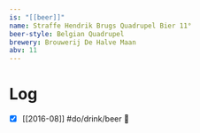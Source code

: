 ```yaml
---
is: "[[beer]]"
name: Straffe Hendrik Brugs Quadrupel Bier 11°
beer-style: Belgian Quadrupel
brewery: Brouwerij De Halve Maan
abv: 11
---
```

# Log
- [x] [[2016-08]] #do/drink/beer 🤞
